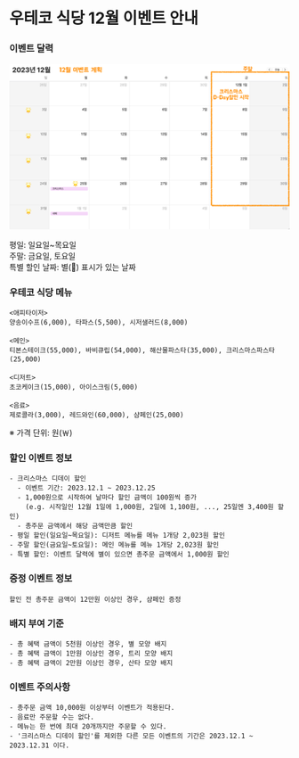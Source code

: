 # 우테코 식당 12월 이벤트 안내

### 이벤트 달력

![December Calendar](../image.png)

평일: 일요일~목요일  
주말: 금요일, 토요일  
특별 할인 날짜: 별(🌟) 표시가 있는 날짜

### 우테코 식당 메뉴

```
<애피타이저>
양송이수프(6,000), 타파스(5,500), 시저샐러드(8,000)

<메인>
티본스테이크(55,000), 바비큐립(54,000), 해산물파스타(35,000), 크리스마스파스타(25,000)

<디저트>
초코케이크(15,000), 아이스크림(5,000)

<음료>
제로콜라(3,000), 레드와인(60,000), 샴페인(25,000)
```

※ 가격 단위: 원(￦)

### 할인 이벤트 정보

```
- 크리스마스 디데이 할인
  - 이벤트 기간: 2023.12.1 ~ 2023.12.25
  - 1,000원으로 시작하여 날마다 할인 금액이 100원씩 증가
	(e.g. 시작일인 12월 1일에 1,000원, 2일에 1,100원, ..., 25일엔 3,400원 할인)
  - 총주문 금액에서 해당 금액만큼 할인
- 평일 할인(일요일~목요일): 디저트 메뉴를 메뉴 1개당 2,023원 할인
- 주말 할인(금요일~토요일): 메인 메뉴를 메뉴 1개당 2,023원 할인
- 특별 할인: 이벤트 달력에 별이 있으면 총주문 금액에서 1,000원 할인
```

### 증정 이벤트 정보

```
할인 전 총주문 금액이 12만원 이상인 경우, 샴페인 증정
```

### 배지 부여 기준

```
- 총 혜택 금액이 5천원 이상인 경우, 별 모양 배지
- 총 혜택 금액이 1만원 이상인 경우, 트리 모양 배지
- 총 혜택 금액이 2만원 이상인 경우, 산타 모양 배지
```

### 이벤트 주의사항

```
- 총주문 금액 10,000원 이상부터 이벤트가 적용된다.
- 음료만 주문할 수는 없다.
- 메뉴는 한 번에 최대 20개까지만 주문할 수 있다.
- '크리스마스 디데이 할인'를 제외한 다른 모든 이벤트의 기간은 2023.12.1 ~ 2023.12.31 이다.
```
